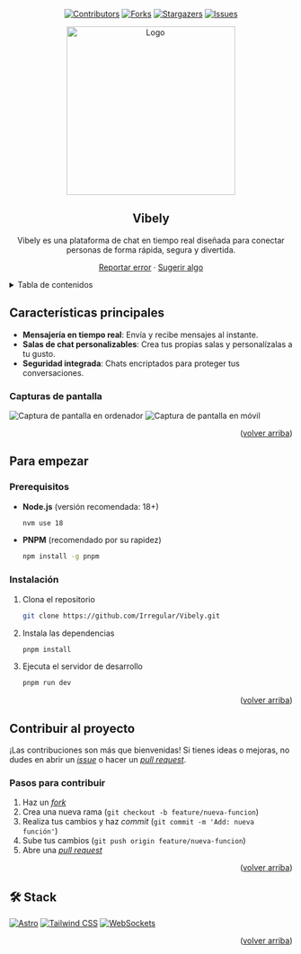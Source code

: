 <a name="readme-top"></a>

<div align="center">

[![Contributors][contributors-shield]][contributors-url]
[![Forks][forks-shield]][forks-url]
[![Stargazers][stars-shield]][stars-url]
[![Issues][issues-shield]][issues-url]

<a href="https://github.com/Irregular/Vibely">
  <img width="300px" src="https://i.imgur.com/QuZpGJM" alt="Logo" />
</a>

## Vibely

Vibely es una plataforma de chat en tiempo real diseñada para conectar personas de forma rápida, segura y divertida.

[Reportar error](https://github.com/Irregular/Vibely/issues) · [Sugerir algo](https://github.com/Irregular/Vibely/issues)

</div>

<details>
<summary>Tabla de contenidos</summary>

- [Vibely](#vibely)
- [Características principales](#características-principales)
- [Capturas de pantalla](#capturas-de-pantalla)
- [Para empezar](#para-empezar)
  - [Prerequisitos](#prerequisitos)
  - [Instalación](#instalación)
- [Contribuir al proyecto](#contribuir-al-proyecto)
- [🛠️ Stack](#️-stack)

</details>

## Características principales

- **Mensajería en tiempo real**: Envía y recibe mensajes al instante.
- **Salas de chat personalizables**: Crea tus propias salas y personalízalas a tu gusto.
- **Seguridad integrada**: Chats encriptados para proteger tus conversaciones.

### Capturas de pantalla

![Captura de pantalla en ordenador](https://cdn.example.com/vibely-desktop.png)
![Captura de pantalla en móvil](https://cdn.example.com/vibely-mobile.png)

<p align="right">(<a href="#readme-top">volver arriba</a>)</p>

## Para empezar

### Prerequisitos

- **Node.js** (versión recomendada: 18+)

  ```sh
  nvm use 18
  ```

- **PNPM** (recomendado por su rapidez)

  ```sh
  npm install -g pnpm
  ```

### Instalación

1. Clona el repositorio

   ```sh
   git clone https://github.com/Irregular/Vibely.git
   ```

2. Instala las dependencias

   ```sh
   pnpm install
   ```

3. Ejecuta el servidor de desarrollo

   ```sh
   pnpm run dev
   ```

<p align="right">(<a href="#readme-top">volver arriba</a>)</p>

## Contribuir al proyecto

¡Las contribuciones son más que bienvenidas! Si tienes ideas o mejoras, no dudes en abrir un [_issue_](https://github.com/Irregular/Vibely/issues) o hacer un [_pull request_](https://github.com/Irregular/Vibely/pulls).

### Pasos para contribuir

1. Haz un [_fork_](https://github.com/Irregular/Vibely/fork)
2. Crea una nueva rama (`git checkout -b feature/nueva-funcion`)
3. Realiza tus cambios y haz _commit_ (`git commit -m 'Add: nueva función'`)
4. Sube tus cambios (`git push origin feature/nueva-funcion`)
5. Abre una [_pull request_](https://github.com/Irregular/Vibely/pulls)

<p align="right">(<a href="#readme-top">volver arriba</a>)</p>

## 🛠️ Stack

[![Astro](https://img.shields.io/badge/Astro-ff5f5f?style=for-the-badge&logo=astro&logoColor=fff)](https://astro.build/)
[![Tailwind CSS](https://img.shields.io/badge/Tailwind-38bdf8?style=for-the-badge&logo=tailwindcss&logoColor=white)](https://tailwindcss.com/)
[![WebSockets](https://img.shields.io/badge/WebSockets-FFD700?style=for-the-badge&logo=javascript&logoColor=black)](https://developer.mozilla.org/en-US/docs/Web/API/WebSockets_API)

<p align="right">(<a href="#readme-top">volver arriba</a>)</p>

[astro-url]: https://astro.build/
[tailwind-url]: https://tailwindcss.com/
[websocket-url]: https://developer.mozilla.org/en-US/docs/Web/API/WebSockets_API
[contributors-shield]: https://img.shields.io/github/contributors/Irregular/Vibely.svg?style=for-the-badge
[contributors-url]: https://github.com/Irregular/Vibely/graphs/contributors
[forks-shield]: https://img.shields.io/github/forks/Irregular/Vibely.svg?style=for-the-badge
[forks-url]: https://github.com/Irregular/Vibely/network/members
[stars-shield]: https://img.shields.io/github/stars/Irregular/Vibely.svg?style=for-the-badge
[stars-url]: https://github.com/Irregular/Vibely/stargazers
[issues-shield]: https://img.shields.io/github/issues/Irregular/Vibely.svg?style=for-the-badge
[issues-url]: https://github.com/Irregular/Vibely/issues
